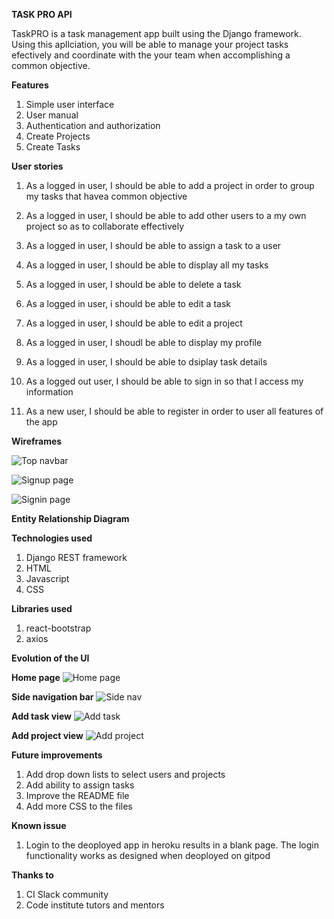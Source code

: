 **TASK PRO API**

TaskPRO is a task management app built using the Django framework. Using this apllciation, you will be able to manage your project tasks efectively and coordinate with the your team when accomplishing a common objective.


**Features**
1. Simple user interface
2. User manual
3. Authentication and authorization
4. Create Projects
5. Create Tasks

**User stories**

1. As a logged in user, I should be able to add a project in order to group my tasks that havea  common objective

2. As a logged in user, I should be able to add other users to a my own project so as to collaborate effectively

3. As a logged in user, I should be able to assign a task to a user

4. As a logged in user, I should be able to display all my tasks 

5. As a logged in user, I should be able to delete a task

6. As a logged in user, i should be able to edit a task

7. As a logged in user, I should be able to edit a project

8. As a logged in user, I shoudl be able to display my profile

9. As a logged in user, I should be able to dsiplay task details

10. As a logged out user, I should be able to sign in so that I access my information

11. As a new user, I should be able to register in order to user all features of the app

**Wireframes**

![Top navbar](https://res.cloudinary.com/dr7uvhdmd/image/upload/v1705022457/taskpro/wireframes/top_navbar_wireframe_ngbbqm.png)

![Signup page](https://res.cloudinary.com/dr7uvhdmd/image/upload/v1705022457/taskpro/wireframes/signup_wireframe_zm5rxz.png)

![Signin page](https://res.cloudinary.com/dr7uvhdmd/image/upload/v1705022457/taskpro/wireframes/signin_wireframe_x8fcoj.png)


**Entity Relationship Diagram**


**Technologies used**
1. Django REST framework
2. HTML
3. Javascript
4. CSS


**Libraries used**
1. react-bootstrap
2. axios

**Evolution of the UI**

**Home page**
![Home page](https://res.cloudinary.com/dr7uvhdmd/image/upload/v1698550264/taskpro/home_page_c46j8p.jpg)

**Side navigation bar**
![Side nav](https://res.cloudinary.com/dr7uvhdmd/image/upload/v1698550264/taskpro/side_nav_b7sbb3.jpg)

**Add task view**
![Add task](https://res.cloudinary.com/dr7uvhdmd/image/upload/v1698550264/taskpro/add_task_jew9hp.jpg)

**Add project view**
![Add project](https://res.cloudinary.com/dr7uvhdmd/image/upload/v1698550264/taskpro/add_project_ferulr.jpg)

**Future improvements**
1. Add drop down lists to select users and projects
2. Add ability to assign tasks
3. Improve the README file
4. Add more CSS to the files

**Known issue**
1. Login to the deoployed app in heroku results in a blank page. The login functionality works as designed when deoployed on gitpod

**Thanks to**
1. CI Slack community
2. Code institute tutors and mentors